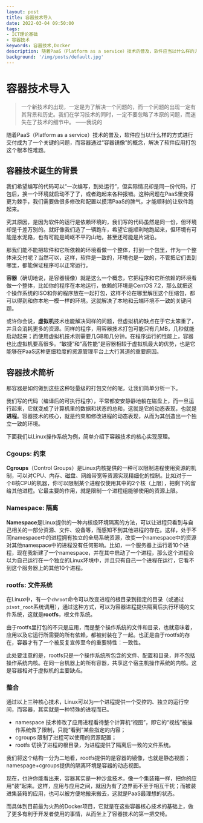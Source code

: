 ```yaml
---
layout: post
title: 容器技术导入
date: 2022-03-04 09:50:00
tags:
- ICT理论基础
- 容器技术
keywords: 容器技术,Docker
description: 随着PaaS（Platform as a service）技术的普及，软件应当以什么样的方式进行交付成为了一个关键的问题，而容器通过“容器镜像”的概念，解决了软件应用打包这个根本性难题。
background: '/img/posts/default.jpg'
---
```


# 容器技术导入

> 一个新技术的出现，一定是为了解决一个问题的，而一个问题的出现一定有其背景和历史。我们在学习技术的同时，一定不要忽略了本原的问题，而迷失在了技术的细节中。
> ——我说的

随着PaaS（Platform as a service）技术的普及，软件应当以什么样的方式进行交付成为了一个关键的问题，而容器通过“容器镜像”的概念，解决了软件应用打包这个根本性难题。

## 容器技术诞生的背景

我们希望编写的代码可以“一次编写，到处运行”，但实际情况却是同一份代码，打包后，换一个环境就启动不了了，或者跑起来各种报错。这种问题在PaaS里变得更为棘手，我们需要做很多修改和配置以摸清PaaS的脾气，才能顺利的让软件跑起来。

究其原因，是因为软件的运行是依赖环境的，我们写的代码虽然是同一份，但环境却是千差万别的。就好像我们造了一辆跑车，希望它能顺利地跑起来，但环境有可能是水泥路，也有可能是崎岖不平的山地，甚至还可能是片湖泊。

那我们能不能把软件和它所依赖的环境看做一个整体，打到一个包里，作为一个整体来交付呢？当然可以，这样，软件是一致的，环境也是一致的，不管把它们丢到哪里，都能保证程序可以正常运行。

**容器**（确切地说，是容器镜像）就是这么一个概念，它把程序和它所依赖的环境看做一个整体，比如你的程序在本地运行，依赖的环境是CentOS 7.2，那么就把这个操作系统的ISO和你的程序放在一起打包，这样不论在哪里解压这个压缩包，都可以得到和你本地一模一样的环境。这就解决了本地和云端环境不一致的关键问题。

或许你会说，**虚拟机**技术也能解决同样的问题，但虚拟机的缺点在于它太笨重了，并且会消耗更多的资源。同样的程序，用容器技术打包可能只有几MB，几秒就能启动起来；而使用虚拟机技术则需要几GB和几分钟。在程序运行的性能上，容器也比虚拟机要高很多。“敏捷”和“高性能”是容器相较于虚拟机最大的优势，也是它能够在PaaS这种更细粒度的资源管理平台上大行其道的重要原因。

## 容器技术简析

那容器是如何做到这些这种轻量级的打包交付的呢，让我们简单分析一下。

我们写的代码（编译后的可执行程序），平常都安安静静地躺在磁盘上，而一旦运行起来，它就变成了计算机里的数据和状态的总和，这就是它的动态表现，也就是**进程**。容器技术的核心，就是约束和修改进程的动态表现，从而为其创造出一个独立一致的环境。

下面我们以Linux操作系统为例，简单介绍下容器技术的核心实现原理。

### Cgoups: 约束

**Cgroups**（Control Groups）是Linux内核提供的一种可以限制进程使用资源的机制，可以对CPU、内存、磁盘、网络带宽等资源实现精细化的控制。比如对于一个8核CPU的机器，你可以限制某个进程仅使用其中的2个核（上限），把剩下的留给其他进程。它最主要的作用，就是限制一个进程组能够使用的资源上限。

### Namespace: 隔离

**Namespace**是Linux提供的一种内核级环境隔离的方法，可以让进程只看到与自己相关的一部分资源、文件、设备等，而感知不到其他进程的存在。这样，处于不同namespace中的进程拥有独立的全局系统资源，改变一个namespace中的资源对其他namespace中的进程没有任何影响。比如，一个服务器上运行着10个进程，现在我新建了一个namespace，并在其中启动了一个进程，那么这个进程会以为自己运行在一个独立的Linux环境中，并且只有自己一个进程在运行，它看不到这个服务器上的其他10个进程。

### rootfs: 文件系统

在Linux中，有一个`chroot`命令可以改变进程的根目录到指定的目录（或通过`pivot_root`系统调用），通过这种方式，可以为容器进程提供隔离后执行环境的文件系统，这就是**rootfs**，根文件系统。

由于rootfs里打包的不只是应用，而是整个操作系统的文件和目录，也就意味着，应用以及它运行所需要的所有依赖，都被封装在了一起。也正是由于rootfs的存在，容器才有了一个被反复宣传至今的重要特性：一致性。

此处要注意的是，rootfs只是一个操作系统所包含的文件、配置和目录，并不包括操作系统内核。在同一台机器上的所有容器，共享这个宿主机操作系统的内核。这是容器相对于虚拟机的主要缺点。

### 整合

通过以上三种核心技术，Linux可以为一个进程提供一个受控的、独立的运行空间，而容器，其实就是一种特殊的进程而已。

- namespace 技术修改了应用进程看待整个计算机“视图”，即它的“视线”被操作系统做了限制，只能“看到”某些指定的内容；
- cgroups 限制了进程可以使用的资源配置；
- rootfs 切换了进程的根目录，为进程提供了隔离后一致的文件系统。

我们将这个结构一分为二地看，rootfs提供的是容器的镜像，也就是静态视图；namespage+cgroups提供的隔离环境是容器的动态视图。

现在，也许你能看出来，容器其实是一种沙盒技术，像一个集装箱一样，把你的应用“装”起来。这样，应用与应用之间，就因为有了边界而不至于相互干扰；而被装进集装箱的应用，也可以被方便地搬来搬去，这就是PaaS最理想的状态。

而具体到目前最为火热的Docker项目，它就是在这些容器核心技术的基础上，做了更多有利于开发者使用的事情，从而坐上了容器技术的第一把交椅。
